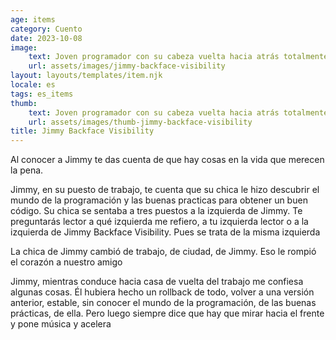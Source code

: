 ```yaml
---
age: items
category: Cuento
date: 2023-10-08
image:
    text: Joven programador con su cabeza vuelta hacia atrás totalmente
    url: assets/images/jimmy-backface-visibility
layout: layouts/templates/item.njk
locale: es
tags: es_items
thumb:
    text: Joven programador con su cabeza vuelta hacia atrás totalmente
    url: assets/images/thumb-jimmy-backface-visibility
title: Jimmy Backface Visibility
---
```


Al conocer a Jimmy te das cuenta de que hay cosas en la vida que merecen la pena.

Jimmy, en su puesto de trabajo, te cuenta que su chica le hizo descubrir el mundo de la programación y las buenas practicas para obtener un buen código. Su chica se sentaba a tres puestos a la izquierda de Jimmy. Te preguntarás lector a qué izquierda me refiero, a tu izquierda lector o a la izquierda de Jimmy Backface Visibility. Pues se trata de la misma izquierda

La chica de Jimmy cambió de trabajo, de ciudad, de Jimmy. Eso le rompió el corazón a nuestro amigo

Jimmy, mientras conduce hacia casa de vuelta del trabajo me confiesa algunas cosas. Él hubiera hecho un rollback de todo, volver a una versión anterior, estable, sin conocer el mundo de la programación, de las buenas prácticas, de ella. Pero luego siempre dice que hay que mirar hacia el frente y pone música y acelera
